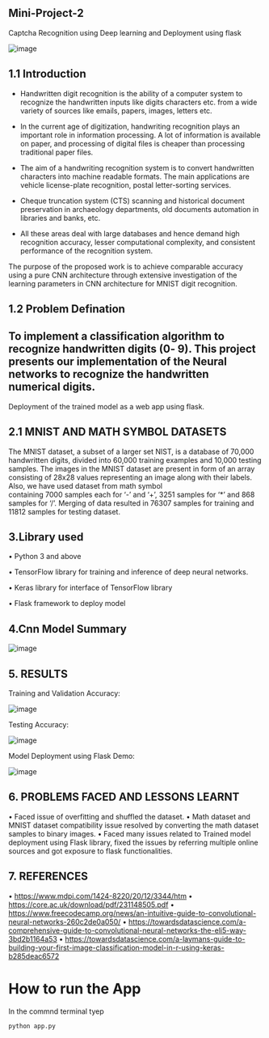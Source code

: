 ## Mini-Project-2


Captcha Recognition  using Deep learning and  Deployment using flask

![image](https://user-images.githubusercontent.com/70902291/123849922-037ec380-d937-11eb-95d0-e3202ad682d9.png)

## 1.1 Introduction


- Handwritten digit recognition is the ability of a computer system to recognize the handwritten inputs like digits characters etc. from a wide variety of sources like emails, papers, images, letters etc.

- In the current age of digitization, handwriting recognition plays an important role in information processing. A lot of information is available on paper, and processing of digital files is cheaper than processing traditional paper files.
 
- The aim of a handwriting recognition system is to convert handwritten characters into machine readable formats. The main applications are vehicle license-plate recognition, postal letter-sorting services.

- Cheque truncation system (CTS) scanning and historical document preservation in archaeology departments, old documents automation in libraries and banks, etc. 

- All these areas deal with large databases and hence demand high recognition accuracy, lesser computational complexity, and consistent performance of the recognition system.

The purpose of the proposed work is to achieve comparable accuracy using a pure CNN architecture through extensive investigation of the learning parameters in CNN architecture for MNIST digit recognition. 

## 1.2 Problem Defination

## To implement a classification algorithm to recognize handwritten digits (0‐ 9). This project presents our implementation of the Neural networks to recognize the handwritten numerical digits.
Deployment of the trained model as a web app using flask.



## 2.1 MNIST AND MATH SYMBOL DATASETS
  The MNIST dataset, a subset of a larger set NIST, is a database of 70,000 handwritten digits, divided into 60,000 training examples and 10,000 testing samples. The images in     the MNIST dataset are present in form of an array consisting of 28x28 values representing an image along with their labels. Also, we have used dataset from math symbol         
  containing 7000 samples each for ‘-’ and ‘+’, 3251 samples for ‘*’ and 868 samples for ‘/’. Merging of data resulted in 76307 samples for training and 11812 samples for         testing dataset.

## 3.Library used
•	Python 3 and above 

•	TensorFlow library for training and inference of deep neural networks.

•	Keras library for interface of TensorFlow library

•	Flask framework to deploy model

## 4.Cnn Model Summary


![image](https://user-images.githubusercontent.com/70902291/123850360-90c21800-d937-11eb-98ec-3018e0309bda.png)







## 5. RESULTS


   Training  and Validation Accuracy:
   
   
   
   ![image](https://user-images.githubusercontent.com/70902291/123850473-b3543100-d937-11eb-95ef-f542893d6d0d.png)

 
   Testing Accuracy:
   

   ![image](https://user-images.githubusercontent.com/70902291/123850507-bc450280-d937-11eb-8999-c2bf8203bb42.png)


   Model Deployment using Flask Demo:
   
   
   
  ![image](https://user-images.githubusercontent.com/70902291/123850545-cb2bb500-d937-11eb-8ff9-80e3053b0469.png)




## 6. PROBLEMS FACED AND LESSONS LEARNT
•	Faced issue of overfitting and shuffled the dataset. 
•	Math dataset and MNIST dataset compatibility issue resolved by converting the math dataset samples to binary images.
•	Faced many issues related to Trained model deployment using Flask library, fixed the issues by referring multiple online sources and got exposure to flask functionalities.

## 7. REFERENCES
•	https://www.mdpi.com/1424-8220/20/12/3344/htm
•	https://core.ac.uk/download/pdf/231148505.pdf
•	https://www.freecodecamp.org/news/an-intuitive-guide-to-convolutional-neural-networks-260c2de0a050/
•	https://towardsdatascience.com/a-comprehensive-guide-to-convolutional-neural-networks-the-eli5-way-3bd2b1164a53
•	https://towardsdatascience.com/a-laymans-guide-to-building-your-first-image-classification-model-in-r-using-keras-b285deac6572

# How to run the App
In the commnd terminal tyep
```sh
python app.py
```


